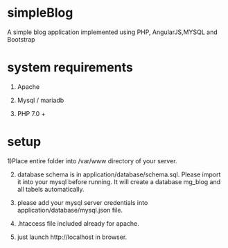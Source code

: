 # simpleBlog
A simple blog application implemented using PHP, AngularJS,MYSQL and Bootstrap

# system requirements
 1) Apache
 
 2) Mysql / mariadb  
 
 3) PHP 7.0 +
 
# setup
1)Place entire folder into /var/www directory of your server.

2) database schema is in application/database/schema.sql. Please import it into your mysql before running. It will create a database mg_blog and all tabels automatically.

3) please add your mysql server credentials into  application/database/mysql.json file.

4) .htaccess file included already for apache.

5) just launch http://localhost in browser.


